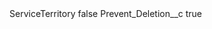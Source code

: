 <?xml version="1.0" encoding="UTF-8"?>
<CustomMetadata xmlns="http://soap.sforce.com/2006/04/metadata" xmlns:xsi="http://www.w3.org/2001/XMLSchema-instance" xmlns:xsd="http://www.w3.org/2001/XMLSchema">
    <label>ServiceTerritory</label>
    <protected>false</protected>
    <values>
        <field>Prevent_Deletion__c</field>
        <value xsi:type="xsd:boolean">true</value>
    </values>
</CustomMetadata>
